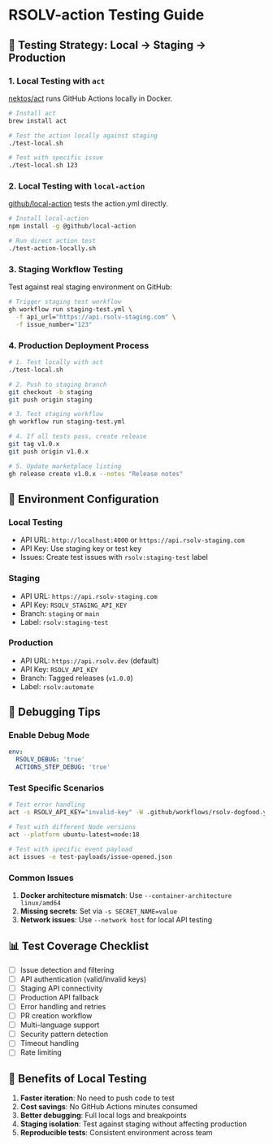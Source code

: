 # RSOLV-action Testing Guide

## 🧪 Testing Strategy: Local → Staging → Production

### 1. Local Testing with `act`

[nektos/act](https://github.com/nektos/act) runs GitHub Actions locally in Docker.

```bash
# Install act
brew install act

# Test the action locally against staging
./test-local.sh

# Test with specific issue
./test-local.sh 123
```

### 2. Local Testing with `local-action`

[github/local-action](https://github.com/github/local-action) tests the action.yml directly.

```bash
# Install local-action
npm install -g @github/local-action

# Run direct action test
./test-action-locally.sh
```

### 3. Staging Workflow Testing

Test against real staging environment on GitHub:

```bash
# Trigger staging test workflow
gh workflow run staging-test.yml \
  -f api_url="https://api.rsolv-staging.com" \
  -f issue_number="123"
```

### 4. Production Deployment Process

```bash
# 1. Test locally with act
./test-local.sh

# 2. Push to staging branch
git checkout -b staging
git push origin staging

# 3. Test staging workflow
gh workflow run staging-test.yml

# 4. If all tests pass, create release
git tag v1.0.x
git push origin v1.0.x

# 5. Update marketplace listing
gh release create v1.0.x --notes "Release notes"
```

## 🔄 Environment Configuration

### Local Testing
- API URL: `http://localhost:4000` or `https://api.rsolv-staging.com`
- API Key: Use staging key or test key
- Issues: Create test issues with `rsolv:staging-test` label

### Staging
- API URL: `https://api.rsolv-staging.com`
- API Key: `RSOLV_STAGING_API_KEY`
- Branch: `staging` or `main`
- Label: `rsolv:staging-test`

### Production
- API URL: `https://api.rsolv.dev` (default)
- API Key: `RSOLV_API_KEY`
- Branch: Tagged releases (`v1.0.0`)
- Label: `rsolv:automate`

## 🐛 Debugging Tips

### Enable Debug Mode
```yaml
env:
  RSOLV_DEBUG: 'true'
  ACTIONS_STEP_DEBUG: 'true'
```

### Test Specific Scenarios
```bash
# Test error handling
act -s RSOLV_API_KEY="invalid-key" -W .github/workflows/rsolv-dogfood.yml

# Test with different Node versions
act --platform ubuntu-latest=node:18

# Test with specific event payload
act issues -e test-payloads/issue-opened.json
```

### Common Issues
1. **Docker architecture mismatch**: Use `--container-architecture linux/amd64`
2. **Missing secrets**: Set via `-s SECRET_NAME=value`
3. **Network issues**: Use `--network host` for local API testing

## 📊 Test Coverage Checklist

- [ ] Issue detection and filtering
- [ ] API authentication (valid/invalid keys)
- [ ] Staging API connectivity
- [ ] Production API fallback
- [ ] Error handling and retries
- [ ] PR creation workflow
- [ ] Multi-language support
- [ ] Security pattern detection
- [ ] Timeout handling
- [ ] Rate limiting

## 🚀 Benefits of Local Testing

1. **Faster iteration**: No need to push code to test
2. **Cost savings**: No GitHub Actions minutes consumed
3. **Better debugging**: Full local logs and breakpoints
4. **Staging isolation**: Test against staging without affecting production
5. **Reproducible tests**: Consistent environment across team